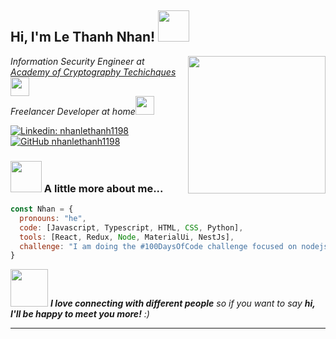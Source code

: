 <h2> Hi, I'm Le Thanh Nhan! <img src="https://media.giphy.com/media/mGcNjsfWAjY5AEZNw6/giphy.gif" width="50"></h2>
<img align='right' src="https://media.giphy.com/media/u2pmTWUi0MXjyrMaVj/giphy.gif" width="220">
<p><em>Information Security Engineer at <a href="http://actvn.edu.vn/">Academy of Cryptography Techichques</a><img src="https://media.giphy.com/media/fYSnHlufseco8Fh93Z/giphy.gif" width="30"></br>Freelancer Developer at home<img src="https://media.giphy.com/media/WUlplcMpOCEmTGBtBW/giphy.gif" width="30"> 
</em></p>

[![Linkedin: nhanlethanh1198](https://img.shields.io/badge/-nhanlethanh1198-blue?style=flat-square&logo=Linkedin&logoColor=white&link=https://www.linkedin.com/in/nhanlethanh1198/)](https://www.linkedin.com/in/nhanlethanh1198/)
[![GitHub nhanlethanh1198](https://img.shields.io/github/followers/nhanlethanh1198?label=follow&style=social)](https://github.com/nhanlethanh1198)


### <img src="https://media.giphy.com/media/VgCDAzcKvsR6OM0uWg/giphy.gif" width="50"> A little more about me...  

```javascript
const Nhan = {
  pronouns: "he",
  code: [Javascript, Typescript, HTML, CSS, Python],
  tools: [React, Redux, Node, MaterialUi, NestJs],
  challenge: "I am doing the #100DaysOfCode challenge focused on nodejs and typescript"
}
```

<img src="https://media.giphy.com/media/ukMiDlCmdv2og/giphy.gif" width="60"> <em><b>I love connecting with different people</b> so if you want to say <b>hi, I'll be happy to meet you more!</b> :)</em>

---
